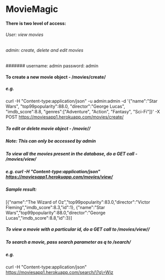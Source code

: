 # MovieMagic

#### There is two level of access:
###### User: view movies
###### admin: create, delete and edit movies 
####### username: admin password: admin

#### To create a new movie object - /movies/create/

##### e.g.
curl -H "Content-type:application/json" -u admin:admin -d '{"name":"Star Wars", "top99popularity":88.0, "director":"George Lucas", "imdb_score":8.8, "genres":["Adventure", "Action", "Fantasy", "Sci-Fi"]}' -X POST https://moviesapp1.herokuapp.com/movies/create/

##### To edit or delete movie object - /movie/<id>/
##### Note: This can only be accessed by admin

##### To view all the movies present in the database, do a GET call - /movies/view/

##### e.g. curl -H "Content-type:application/json" https://moviesapp1.herokuapp.com/movies/view/

##### Sample result: 
[{"name":"The Wizard of Oz","top99popularity":83.0,"director":"Victor Fleming","imdb_score":8.3,"id":1},
{"name":"Star Wars","top99popularity":88.0,"director":"George Lucas","imdb_score":8.8,"id":3}]

##### To view a movie with a particular id, do a GET call to /movies/view/<id>/

##### To search a movie, pass search parameter as q to /search/

##### e.g. 
curl -H "Content-type:application/json" https://moviesapp1.herokuapp.com/search/\?q\=Wiz
